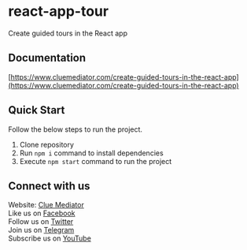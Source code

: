 # react-app-tour
Create guided tours in the React app

## Documentation

[https://www.cluemediator.com/create-guided-tours-in-the-react-app](https://www.cluemediator.com/create-guided-tours-in-the-react-app)

## Quick Start

Follow the below steps to run the project.

1. Clone repository
2. Run `npm i` command to install dependencies
3. Execute `npm start` command to run the project

## Connect with us

Website: [Clue Mediator](https://www.cluemediator.com)  
Like us on [Facebook](https://www.facebook.com/thecluemediator)  
Follow us on [Twitter](https://twitter.com/cluemediator)  
Join us on [Telegram](https://t.me/cluemediator)  
Subscribe us on [YouTube](https://www.youtube.com/ClueMediator)